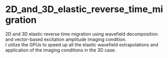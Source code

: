 # 2D_and_3D_elastic_reverse_time_migration
2D and 3D elastic reverse time migration using wavefield decomposition and vector-based excitation amplitude imaging condition.  
I utilize the GPUs to speed up all the elastic wavefield extrapolations and application of the imaging conditions in the 3D case.

